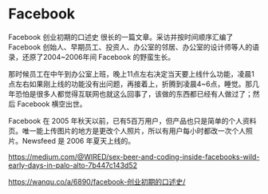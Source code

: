 # Facebook
Facebook 创业初期的口述史
很长的一篇文章。采访并按时间顺序汇编了 Facebook 创始人、早期员工、投资人、办公室的邻居、办公室的设计师等人的语录，还原了2004~2006年间 Facebook 的野蛮生长。

那时候员工在中午到办公室上班，晚上11点左右决定当天要上线什么功能，凌晨1点左右如果刚上线的功能没有出问题，再接着上，折腾到凌晨4~6点，睡觉。那几年恐怕是很多人都觉得互联网也就这么回事了，该做的东西都已经有人做过了；然后 Facebook 横空出世。

Facebook 在 2005 年秋天以前，已有5百万用户，但产品也只是简单的个人资料页。唯一能上传图片的地方是更改个人照片，所以有用户每小时都改一次个人照片。Newsfeed 是 2006 年夏天上线的。

https://medium.com/@WIRED/sex-beer-and-coding-inside-facebooks-wild-early-days-in-palo-alto-7b447c143d52

https://wanqu.co/a/6890/facebook-创业初期的口述史/
